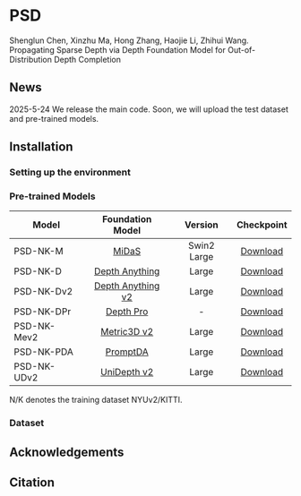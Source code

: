 # PSD
Shenglun Chen, Xinzhu Ma, Hong Zhang, Haojie Li, Zhihui Wang. Propagating Sparse Depth via Depth Foundation Model for Out-of-Distribution Depth Completion

## News
2025-5-24 We release the main code. Soon, we will upload the test dataset and pre-trained models.

## Installation

### Setting up the environment


### Pre-trained Models
| Model      | Foundation Model  | Version |  Checkpoint  |
| --------   | :-----:  | :----:  | :----: |  
| PSD-NK-M   | [MiDaS](https://github.com/isl-org/MiDaS)             | Swin2 Large | [Download](https://drive.google.com/file/d/1W9q85dDaxRsuKubHTSpOjXXEjOBErSCh/view?usp=drive_link) |
| PSD-NK-D   | [Depth Anything](https://github.com/LiheYoung/Depth-Anything)    | Large       | [Download](https://drive.google.com/file/d/1ynNWqq1POKF0g2JbvroMksPTKdBvP10F/view?usp=drive_link) |  
| PSD-NK-Dv2 | [Depth Anything v2](https://github.com/DepthAnything/Depth-Anything-V2) |  Large      | [Download](https://drive.google.com/file/d/1uzsuLMbldVl9DGNtGFfCs4fZI3umsLVV/view?usp=drive_link) |
| PSD-NK-DPr | [Depth Pro](https://github.com/apple/ml-depth-pro)         |  -          | [Download](https://drive.google.com/file/d/1BAoW_G5WZwsoTbNXnAbTlK3qkg2q_3_P/view?usp=drive_link) |
| PSD-NK-Mev2| [Metric3D v2](https://github.com/YvanYin/Metric3D)       |  Large      | [Download](https://drive.google.com/file/d/1ADCAuotj6g06R0Pp2tmP0xSKfBEk5rjy/view?usp=drive_link) |
| PSD-NK-PDA | [PromptDA](https://github.com/DepthAnything/PromptDA)          |  Large      | [Download](https://drive.google.com/file/d/1ozhjyLL_1Wy6kWaPHi136asskliHhxsE/view?usp=drive_link) |
| PSD-NK-UDv2| [UniDepth v2](https://github.com/lpiccinelli-eth/unidepth)       |  Large      | [Download](https://drive.google.com/file/d/1uypXb_fF6ERMnsS_k04kd-J7dJ81oC1l/view?usp=drive_link) |

N/K denotes the training dataset NYUv2/KITTI.

### Dataset

## Acknowledgements

## Citation
